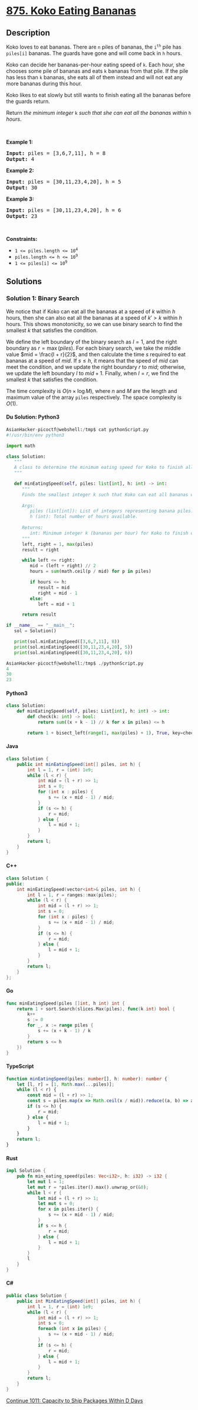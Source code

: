 # [875. Koko Eating Bananas](https://leetcode.com/problems/koko-eating-bananas)

## Description

<p>Koko loves to eat bananas. There are <code>n</code> piles of bananas, the <code>i<sup>th</sup></code> pile has <code>piles[i]</code> bananas. The guards have gone and will come back in <code>h</code> hours.</p>

<p>Koko can decide her bananas-per-hour eating speed of <code>k</code>. Each hour, she chooses some pile of bananas and eats <code>k</code> bananas from that pile. If the pile has less than <code>k</code> bananas, she eats all of them instead and will not eat any more bananas during this hour.</p>

<p>Koko likes to eat slowly but still wants to finish eating all the bananas before the guards return.</p>

<p>Return <em>the minimum integer</em> <code>k</code> <em>such that she can eat all the bananas within</em> <code>h</code> <em>hours</em>.</p>

<p>&nbsp;</p>
<p><strong class="example">Example 1:</strong></p>

<pre>
<strong>Input:</strong> piles = [3,6,7,11], h = 8
<strong>Output:</strong> 4
</pre>

<p><strong class="example">Example 2:</strong></p>

<pre>
<strong>Input:</strong> piles = [30,11,23,4,20], h = 5
<strong>Output:</strong> 30
</pre>

<p><strong class="example">Example 3:</strong></p>

<pre>
<strong>Input:</strong> piles = [30,11,23,4,20], h = 6
<strong>Output:</strong> 23
</pre>

<p>&nbsp;</p>
<p><strong>Constraints:</strong></p>

<ul>
	<li><code>1 &lt;= piles.length &lt;= 10<sup>4</sup></code></li>
	<li><code>piles.length &lt;= h &lt;= 10<sup>9</sup></code></li>
	<li><code>1 &lt;= piles[i] &lt;= 10<sup>9</sup></code></li>
</ul>

## Solutions

### Solution 1: Binary Search

We notice that if Koko can eat all the bananas at a speed of $k$ within $h$ hours, then she can also eat all the bananas at a speed of $k' > k$ within $h$ hours. This shows monotonicity, so we can use binary search to find the smallest $k$ that satisfies the condition.

We define the left boundary of the binary search as $l = 1$, and the right boundary as $r = \max(\textit{piles})$. For each binary search, we take the middle value $mid = \frac{l + r}{2}$, and then calculate the time $s$ required to eat bananas at a speed of $mid$. If $s \leq h$, it means that the speed of $mid$ can meet the condition, and we update the right boundary $r$ to $mid$; otherwise, we update the left boundary $l$ to $mid + 1$. Finally, when $l = r$, we find the smallest $k$ that satisfies the condition.

The time complexity is $O(n \times \log M)$, where $n$ and $M$ are the length and maximum value of the array `piles` respectively. The space complexity is $O(1)$.

#### Du Solution: Python3
```python
AsianHacker-picoctf@webshell:/tmp$ cat pythonScript.py 
#!/usr/bin/env python3

import math

class Solution:
   """
   A class to determine the minimum eating speed for Koko to finish all bananas within h hours.
   """

   def minEatingSpeed(self, piles: list[int], h: int) -> int:
      """
      Finds the smallest integer k such that Koko can eat all bananas within h hours.
      
      Args:
         piles (list[int]): List of integers representing banana piles.
         h (int): Total number of hours available.
      
      Returns:
         int: Minimum integer k (bananas per hour) for Koko to finish on time.
      """
      left, right = 1, max(piles)
      result = right

      while left <= right:
         mid = (left + right) // 2
         hours = sum(math.ceil(p / mid) for p in piles)

         if hours <= h:
            result = mid
            right = mid - 1
         else:
            left = mid + 1

      return result

if __name__ == "__main__":
   sol = Solution()

   print(sol.minEatingSpeed([3,6,7,11], 8))
   print(sol.minEatingSpeed([30,11,23,4,20], 5))
   print(sol.minEatingSpeed([30,11,23,4,20], 6))

AsianHacker-picoctf@webshell:/tmp$ ./pythonScript.py 
4
30
23
```

#### Python3

```python
class Solution:
    def minEatingSpeed(self, piles: List[int], h: int) -> int:
        def check(k: int) -> bool:
            return sum((x + k - 1) // k for x in piles) <= h

        return 1 + bisect_left(range(1, max(piles) + 1), True, key=check)
```

#### Java

```java
class Solution {
    public int minEatingSpeed(int[] piles, int h) {
        int l = 1, r = (int) 1e9;
        while (l < r) {
            int mid = (l + r) >> 1;
            int s = 0;
            for (int x : piles) {
                s += (x + mid - 1) / mid;
            }
            if (s <= h) {
                r = mid;
            } else {
                l = mid + 1;
            }
        }
        return l;
    }
}
```

#### C++

```cpp
class Solution {
public:
    int minEatingSpeed(vector<int>& piles, int h) {
        int l = 1, r = ranges::max(piles);
        while (l < r) {
            int mid = (l + r) >> 1;
            int s = 0;
            for (int x : piles) {
                s += (x + mid - 1) / mid;
            }
            if (s <= h) {
                r = mid;
            } else {
                l = mid + 1;
            }
        }
        return l;
    }
};
```

#### Go

```go
func minEatingSpeed(piles []int, h int) int {
	return 1 + sort.Search(slices.Max(piles), func(k int) bool {
		k++
		s := 0
		for _, x := range piles {
			s += (x + k - 1) / k
		}
		return s <= h
	})
}
```

#### TypeScript

```ts
function minEatingSpeed(piles: number[], h: number): number {
    let [l, r] = [1, Math.max(...piles)];
    while (l < r) {
        const mid = (l + r) >> 1;
        const s = piles.map(x => Math.ceil(x / mid)).reduce((a, b) => a + b);
        if (s <= h) {
            r = mid;
        } else {
            l = mid + 1;
        }
    }
    return l;
}
```

#### Rust

```rust
impl Solution {
    pub fn min_eating_speed(piles: Vec<i32>, h: i32) -> i32 {
        let mut l = 1;
        let mut r = *piles.iter().max().unwrap_or(&0);
        while l < r {
            let mid = (l + r) >> 1;
            let mut s = 0;
            for x in piles.iter() {
                s += (x + mid - 1) / mid;
            }
            if s <= h {
                r = mid;
            } else {
                l = mid + 1;
            }
        }
        l
    }
}
```

#### C#

```cs
public class Solution {
    public int MinEatingSpeed(int[] piles, int h) {
        int l = 1, r = (int) 1e9;
        while (l < r) {
            int mid = (l + r) >> 1;
            int s = 0;
            foreach (int x in piles) {
                s += (x + mid - 1) / mid;
            }
            if (s <= h) {
                r = mid;
            } else {
                l = mid + 1;
            }
        }
        return l;
    }
}
```

[Continue 1011: Capacity to Ship Packages Within D Days](../../1000-1099/1011.Capacity%20To%20Ship%20Packages%20Within%20D%20Days/README.md)